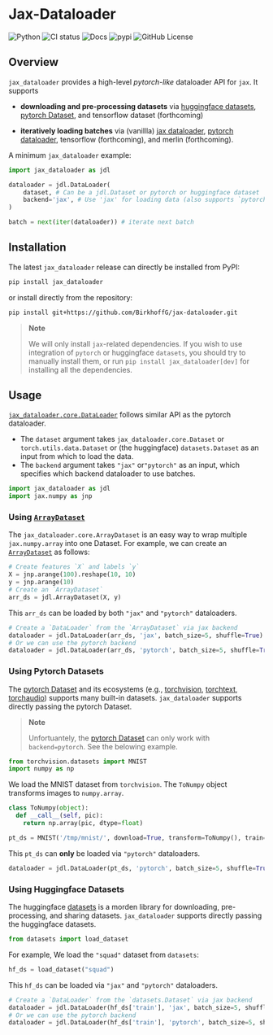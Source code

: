 Jax-Dataloader
================

<!-- WARNING: THIS FILE WAS AUTOGENERATED! DO NOT EDIT! -->

![Python](https://img.shields.io/pypi/pyversions/jax-dataloader.svg)
![CI
status](https://github.com/BirkhoffG/jax-dataloader/actions/workflows/test.yaml/badge.svg)
![Docs](https://github.com/BirkhoffG/jax-dataloader/actions/workflows/deploy.yaml/badge.svg)
![pypi](https://img.shields.io/pypi/v/jax-dataloader.svg) ![GitHub
License](https://img.shields.io/github/license/BirkhoffG/jax-dataloader.svg)

## Overview

`jax_dataloader` provides a high-level *pytorch-like* dataloader API for
`jax`. It supports

- **downloading and pre-processing datasets** via [huggingface
  datasets](https://github.com/huggingface/datasets), [pytorch
  Dataset](https://pytorch.org/docs/stable/data.html#torch.utils.data.Dataset),
  and tensorflow dataset (forthcoming)

- **iteratively loading batches** via (vanillla) [jax
  dataloader](https://birkhoffg.github.io/jax-dataloader/core.html#jax-dataloader),
  [pytorch
  dataloader](https://pytorch.org/docs/stable/data.html#torch.utils.data.DataLoader),
  tensorflow (forthcoming), and merlin (forthcoming).

A minimum `jax_dataloader` example:

``` python
import jax_dataloader as jdl

dataloader = jdl.DataLoader(
    dataset, # Can be a jdl.Dataset or pytorch or huggingface dataset
    backend='jax', # Use 'jax' for loading data (also supports `pytorch`)
)

batch = next(iter(dataloader)) # iterate next batch
```

## Installation

The latest `jax_dataloader` release can directly be installed from PyPI:

``` sh
pip install jax_dataloader
```

or install directly from the repository:

``` sh
pip install git+https://github.com/BirkhoffG/jax-dataloader.git
```

<div>

> **Note**
>
> We will only install `jax`-related dependencies. If you wish to use
> integration of `pytorch` or huggingface `datasets`, you should try to
> manually install them, or run `pip install jax_dataloader[dev]` for
> installing all the dependencies.

</div>

## Usage

[`jax_dataloader.core.DataLoader`](https://birkhoffg.github.io/jax-dataloader/core.html#dataloader)
follows similar API as the pytorch dataloader.

- The `dataset` argument takes `jax_dataloader.core.Dataset` or
  `torch.utils.data.Dataset` or (the huggingface) `datasets.Dataset` as
  an input from which to load the data.
- The `backend` argument takes `"jax"` or`"pytorch"` as an input, which
  specifies which backend dataloader to use batches.

``` python
import jax_dataloader as jdl
import jax.numpy as jnp
```

### Using [`ArrayDataset`](https://birkhoffg.github.io/jax-dataloader/dataset.html#arraydataset)

The `jax_dataloader.core.ArrayDataset` is an easy way to wrap multiple
`jax.numpy.array` into one Dataset. For example, we can create an
[`ArrayDataset`](https://birkhoffg.github.io/jax-dataloader/dataset.html#arraydataset)
as follows:

``` python
# Create features `X` and labels `y`
X = jnp.arange(100).reshape(10, 10)
y = jnp.arange(10)
# Create an `ArrayDataset`
arr_ds = jdl.ArrayDataset(X, y)
```

This `arr_ds` can be loaded by both `"jax"` and `"pytorch"` dataloaders.

``` python
# Create a `DataLoader` from the `ArrayDataset` via jax backend
dataloader = jdl.DataLoader(arr_ds, 'jax', batch_size=5, shuffle=True)
# Or we can use the pytorch backend
dataloader = jdl.DataLoader(arr_ds, 'pytorch', batch_size=5, shuffle=True)
```

### Using Pytorch Datasets

The [pytorch Dataset](https://pytorch.org/docs/stable/data.html) and its
ecosystems (e.g.,
[torchvision](https://pytorch.org/vision/stable/index.html),
[torchtext](https://pytorch.org/text/stable/index.html),
[torchaudio](https://pytorch.org/audio/stable/index.html)) supports many
built-in datasets. `jax_dataloader` supports directly passing the
pytorch Dataset.

<div>

> **Note**
>
> Unfortuantely, the [pytorch
> Dataset](https://pytorch.org/docs/stable/data.html) can only work with
> `backend=pytorch`. See the belowing example.

</div>

``` python
from torchvision.datasets import MNIST
import numpy as np
```

We load the MNIST dataset from `torchvision`. The `ToNumpy` object
transforms images to `numpy.array`.

``` python
class ToNumpy(object):
  def __call__(self, pic):
    return np.array(pic, dtype=float)
```

``` python
pt_ds = MNIST('/tmp/mnist/', download=True, transform=ToNumpy(), train=False)
```

This `pt_ds` can **only** be loaded via `"pytorch"` dataloaders.

``` python
dataloader = jdl.DataLoader(pt_ds, 'pytorch', batch_size=5, shuffle=True)
```

### Using Huggingface Datasets

The huggingface [datasets](https://github.com/huggingface/datasets) is a
morden library for downloading, pre-processing, and sharing datasets.
`jax_dataloader` supports directly passing the huggingface datasets.

``` python
from datasets import load_dataset
```

For example, We load the `"squad"` dataset from `datasets`:

``` python
hf_ds = load_dataset("squad")
```

This `hf_ds` can be loaded via `"jax"` and `"pytorch"` dataloaders.

``` python
# Create a `DataLoader` from the `datasets.Dataset` via jax backend
dataloader = jdl.DataLoader(hf_ds['train'], 'jax', batch_size=5, shuffle=True)
# Or we can use the pytorch backend
dataloader = jdl.DataLoader(hf_ds['train'], 'pytorch', batch_size=5, shuffle=True)
```
